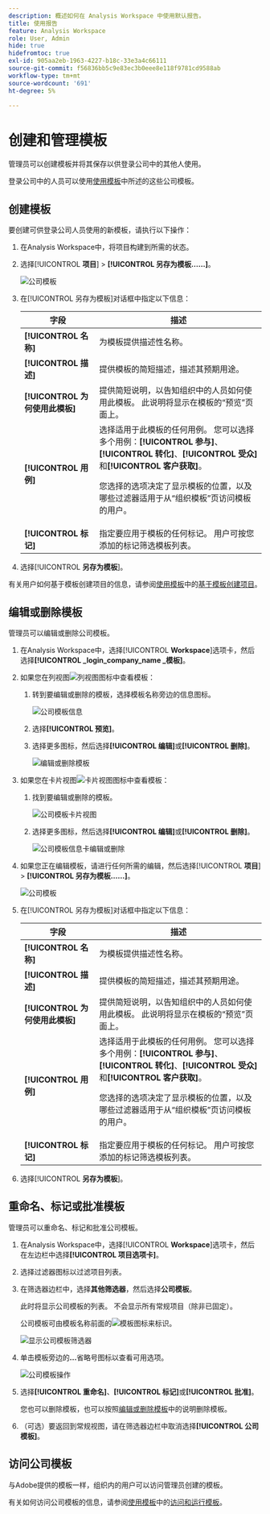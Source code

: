 ```yaml
---
description: 概述如何在 Analysis Workspace 中使用默认报告。
title: 使用报告
feature: Analysis Workspace
role: User, Admin
hide: true
hidefromtoc: true
exl-id: 905aa2eb-1963-4227-b18c-33e3a4c66111
source-git-commit: f56836bb5c9e83ec3b0eee8e118f9781cd9588ab
workflow-type: tm+mt
source-wordcount: '691'
ht-degree: 5%

---
```


# 创建和管理模板

管理员可以创建模板并将其保存以供登录公司中的其他人使用。

登录公司中的人员可以使用[使用模板](/help/analyze/analysis-workspace/templates/use-templates.md)中所述的这些公司模板。

## 创建模板

要创建可供登录公司人员使用的新模板，请执行以下操作：

1. 在Analysis Workspace中，将项目构建到所需的状态。

1. 选择&#x200B;[!UICONTROL **项目**] > **[!UICONTROL 另存为模板……]**。

   ![公司模板](assets/company-template-save.png)

1. 在[!UICONTROL 另存为模板]对话框中指定以下信息：

   | 字段 | 描述 |
   |---------|----------|
   | **[!UICONTROL 名称]** | 为模板提供描述性名称。 |
   | **[!UICONTROL 描述]** | 提供模板的简短描述，描述其预期用途。 |
   | **[!UICONTROL 为何使用此模板]** | 提供简短说明，以告知组织中的人员如何使用此模板。 此说明将显示在模板的“预览”页面上。 |
   | **[!UICONTROL 用例]** | 选择适用于此模板的任何用例。 您可以选择多个用例：**[!UICONTROL 参与]**、**[!UICONTROL 转化]**、**[!UICONTROL 受众]**&#x200B;和&#x200B;**[!UICONTROL 客户获取]**。 <p>您选择的选项决定了显示模板的位置，以及哪些过滤器适用于从“组织模板”页访问模板的用户。</p> |
   | **[!UICONTROL 标记]** | 指定要应用于模板的任何标记。 用户可按您添加的标记筛选模板列表。 |

1. 选择&#x200B;[!UICONTROL **另存为模板**]。

有关用户如何基于模板创建项目的信息，请参阅[使用模板](/help/analyze/analysis-workspace/templates/use-templates.md)中的[基于模板创建项目](/help/analyze/analysis-workspace/templates/use-templates.md#create-a-project-based-on-a-template)。

## 编辑或删除模板

管理员可以编辑或删除公司模板。

1. 在Analysis Workspace中，选择&#x200B;[!UICONTROL **Workspace**]&#x200B;选项卡，然后选择&#x200B;**[!UICONTROL _login_company_name _模板]**。

1. 如果您在列视图![列视图图标](assets/column-view-icon.png)中查看模板：

   1. 转到要编辑或删除的模板，选择模板名称旁边的信息图标。

      ![公司模板信息](assets/company-template-info.png)

   1. 选择&#x200B;**[!UICONTROL 预览]**。

   1. 选择更多图标，然后选择&#x200B;**[!UICONTROL 编辑]**&#x200B;或&#x200B;**[!UICONTROL 删除]**。

      ![编辑或删除模板](assets/company-template-edit-delete.png)

1. 如果您在卡片视图![卡片视图图标](assets/card-view-icon.png)中查看模板：

   1. 找到要编辑或删除的模板。

      ![公司模板卡片视图](assets/company-template-cards.png)

   1. 选择更多图标，然后选择&#x200B;**[!UICONTROL 编辑]**&#x200B;或&#x200B;**[!UICONTROL 删除]**。

      ![公司模板信息卡编辑或删除](assets/company-template-card-edit-delete.png)

1. 如果您正在编辑模板，请进行任何所需的编辑，然后选择&#x200B;[!UICONTROL **项目**] > **[!UICONTROL 另存为模板……]**。

   ![公司模板](assets/company-template-save.png)

1. 在[!UICONTROL 另存为模板]对话框中指定以下信息：

   | 字段 | 描述 |
   |---------|----------|
   | **[!UICONTROL 名称]** | 为模板提供描述性名称。 |
   | **[!UICONTROL 描述]** | 提供模板的简短描述，描述其预期用途。 |
   | **[!UICONTROL 为何使用此模板]** | 提供简短说明，以告知组织中的人员如何使用此模板。 此说明将显示在模板的“预览”页面上。 |
   | **[!UICONTROL 用例]** | 选择适用于此模板的任何用例。 您可以选择多个用例：**[!UICONTROL 参与]**、**[!UICONTROL 转化]**、**[!UICONTROL 受众]**&#x200B;和&#x200B;**[!UICONTROL 客户获取]**。 <p>您选择的选项决定了显示模板的位置，以及哪些过滤器适用于从“组织模板”页访问模板的用户。</p> |
   | **[!UICONTROL 标记]** | 指定要应用于模板的任何标记。 用户可按您添加的标记筛选模板列表。 |

1. 选择&#x200B;[!UICONTROL **另存为模板**]。

## 重命名、标记或批准模板

管理员可以重命名、标记和批准公司模板。

1. 在Analysis Workspace中，选择&#x200B;[!UICONTROL **Workspace**]&#x200B;选项卡，然后在左边栏中选择&#x200B;**[!UICONTROL 项目选项卡]**。

1. 选择过滤器图标以过滤项目列表。

1. 在筛选器边栏中，选择&#x200B;**其他筛选器**，然后选择&#x200B;**公司模板**。

   此时将显示公司模板的列表。 不会显示所有常规项目（除非已固定）。

   公司模板可由模板名称前面的![模板图标](https://spectrum.adobe.com/static/icons/workflow_18/Smock_FileTemplate_18_N.svg)来标识。

   ![显示公司模板筛选器](assets/company-templates-filter.png)

1. 单击模板旁边的&#x200B;**...**&#x200B;省略号图标以查看可用选项。

   ![公司模板操作](assets/company-templates-actions.png)

1. 选择&#x200B;**[!UICONTROL 重命名]**、**[!UICONTROL 标记]**&#x200B;或&#x200B;**[!UICONTROL 批准]**。

   您也可以删除模板，也可以按照[编辑或删除模板](#edit-or-delete-templates)中的说明删除模板。

1. （可选）要返回到常规视图，请在筛选器边栏中取消选择&#x200B;**[!UICONTROL 公司模板]**。

## 访问公司模板

与Adobe提供的模板一样，组织内的用户可以访问管理员创建的模板。

有关如何访问公司模板的信息，请参阅[使用模板](/help/analyze/analysis-workspace/templates/use-templates.md)中的[访问和运行模板](/help/analyze/analysis-workspace/templates/use-templates.md#access-and-run-a-template)。
